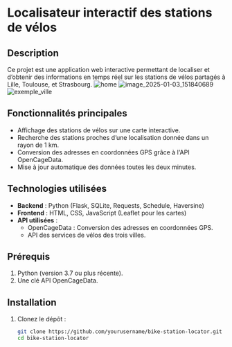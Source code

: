 # Localisateur interactif des stations de vélos

## Description
Ce projet est une application web interactive permettant de localiser et d’obtenir des informations en temps réel sur les stations de vélos partagés à Lille, Toulouse, et Strasbourg.
![home](https://github.com/user-attachments/assets/6740e433-7213-4dca-ba96-c32d71bdb14a)
![image_2025-01-03_151840689](https://github.com/user-attachments/assets/4385b848-0006-4c2d-aee8-42e9b36fa724)      
![exemple_ville](https://github.com/user-attachments/assets/9e4730b7-139e-490c-8e3a-5f45e4248eba)


## Fonctionnalités principales
- Affichage des stations de vélos sur une carte interactive.
- Recherche des stations proches d’une localisation donnée dans un rayon de 1 km.
- Conversion des adresses en coordonnées GPS grâce à l'API OpenCageData.
- Mise à jour automatique des données toutes les deux minutes.

## Technologies utilisées

- **Backend** : Python (Flask, SQLite, Requests, Schedule, Haversine)
- **Frontend** : HTML, CSS, JavaScript (Leaflet pour les cartes)
- **API utilisées** :
  - OpenCageData : Conversion des adresses en coordonnées GPS.
  - API des services de vélos des trois villes.

## Prérequis
1. Python (version 3.7 ou plus récente).
2. Une clé API OpenCageData.

## Installation
1. Clonez le dépôt :
   ```bash
   git clone https://github.com/yourusername/bike-station-locator.git
   cd bike-station-locator
